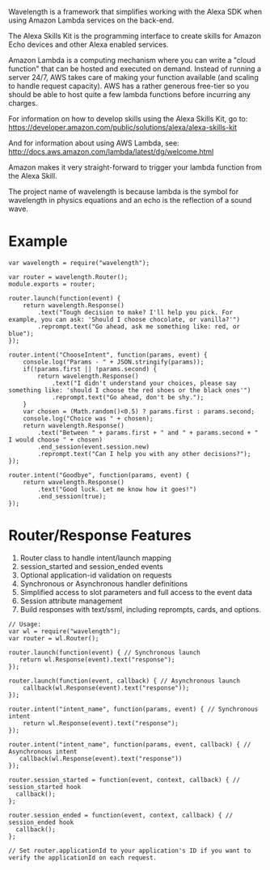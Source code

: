 Wavelength is a framework that simplifies working with the Alexa SDK
when using Amazon Lambda services on the back-end. 

The Alexa Skills Kit is the programming interface to create skills for
Amazon Echo devices and other Alexa enabled services.

Amazon Lambda is a computing mechanism where you can write a "cloud function"
that can be hosted and executed on demand. Instead of running a server
24/7, AWS takes care of making your function available (and scaling
to handle request capacity). AWS has a rather generous free-tier so
you should be able to host quite a few lambda functions before incurring any 
charges.

For information on how to develop skills using the Alexa Skills Kit,
go to: https://developer.amazon.com/public/solutions/alexa/alexa-skills-kit

And for information about using AWS Lambda, see:
http://docs.aws.amazon.com/lambda/latest/dg/welcome.html

Amazon makes it very straight-forward to trigger your lambda function 
from the Alexa Skill.

The project name of wavelength is because lambda is the symbol for 
wavelength in physics equations and an echo is the reflection of a sound wave.

# Example
```
var wavelength = require("wavelength");

var router = wavelength.Router();
module.exports = router;

router.launch(function(event) {
	return wavelength.Response()
		.text("Tough decision to make? I'll help you pick. For example, you can ask: 'Should I choose chocolate, or vanilla?'")
		.reprompt.text("Go ahead, ask me something like: red, or blue");
});

router.intent("ChooseIntent", function(params, event) {
	console.log("Params - " + JSON.stringify(params));
	if(!params.first || !params.second) {
		return wavelength.Response()
			.text("I didn't understand your choices, please say something like: 'should I choose the red shoes or the black ones'")
			.reprompt.text("Go ahead, don't be shy.");
	}
	var chosen = (Math.random()<0.5) ? params.first : params.second;
	console.log("Choice was " + chosen);
	return wavelength.Response()
		.text("Between " + params.first + " and " + params.second + " I would choose " + chosen)
		.end_session(event.session.new)
		.reprompt.text("Can I help you with any other decisions?");
});

router.intent("Goodbye", function(params, event) {
	return wavelength.Response()
		.text("Good luck. Let me know how it goes!")
		.end_session(true);
});
```

# Router/Response Features
1. Router class to handle intent/launch mapping
2. session_started and session_ended events
3. Optional application-id validation on requests
4. Synchronous or Asynchronous handler definitions
5. Simplified access to slot parameters and full access to the event data
6. Session attribute management
7. Build responses with text/ssml, including reprompts, cards, and options.

```
// Usage:
var wl = require("wavelength");
var router = wl.Router();

router.launch(function(event) { // Synchronous launch
   return wl.Response(event).text("response");
});

router.launch(function(event, callback) { // Asynchronous launch
    callback(wl.Response(event).text("response"));
});

router.intent("intent_name", function(params, event) { // Synchronous intent
    return wl.Response(event).text("response");
});

router.intent("intent_name", function(params, event, callback) { // Asynchronous intent
   callback(wl.Response(event).text("response"))
});

router.session_started = function(event, context, callback) { // session_started hook
  callback();
};

router.session_ended = function(event, context, callback) { // session_ended hook
  callback();
};

// Set router.applicationId to your application's ID if you want to verify the applicationId on each request.
```
